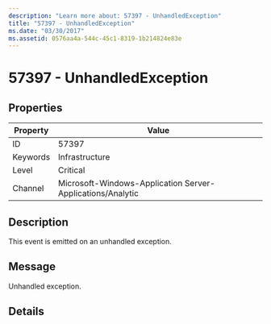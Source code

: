```yaml
---
description: "Learn more about: 57397 - UnhandledException"
title: "57397 - UnhandledException"
ms.date: "03/30/2017"
ms.assetid: 0576aa4a-544c-45c1-8319-1b214824e83e
---
```

# 57397 - UnhandledException

## Properties

| Property | Value |
| - | - |
|ID|57397|  
|Keywords|Infrastructure|  
|Level|Critical|  
|Channel|Microsoft-Windows-Application Server-Applications/Analytic|  
  
## Description  

 This event is emitted on an unhandled exception.  
  
## Message  

 Unhandled exception.  
  
## Details
